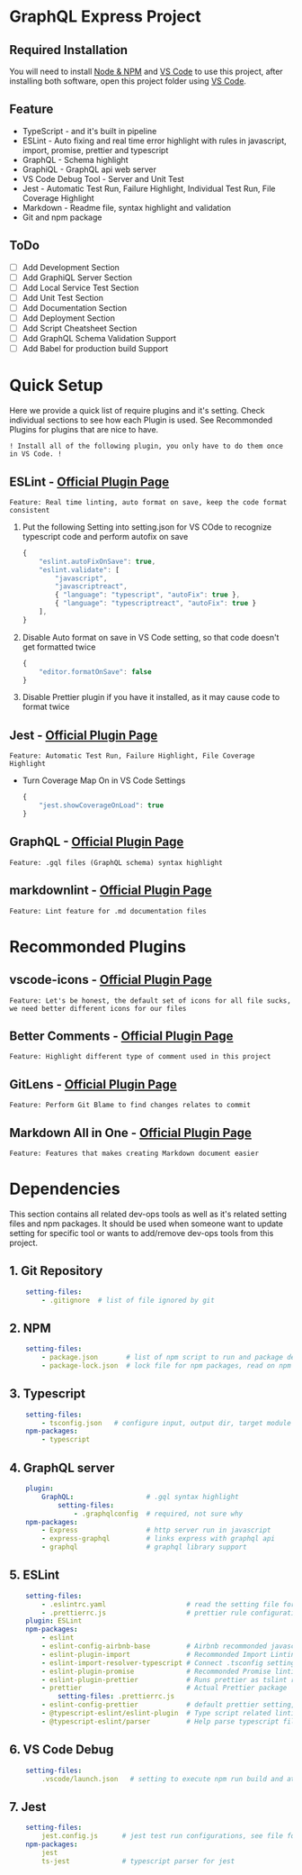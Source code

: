 [VS Code Main]: https://code.visualstudio.com/
[VS Code Download]: https://code.visualstudio.com/Download
[Node Download]: https://nodejs.org/en/download/
[GQL Main]: https://graphql.org/
[GQL Tutorial]: https://graphql.org/graphql-js/running-an-express-graphql-server/

[ESLint PI]: https://marketplace.visualstudio.com/items?itemName=dbaeumer.vscode-eslint
[GQL PI]: https://marketplace.visualstudio.com/items?itemName=Prisma.vscode-graphql
[JEST PI]: https://marketplace.visualstudio.com/items?itemName=Orta.vscode-jest
[markdownlink PI]: https://marketplace.visualstudio.com/items?itemName=DavidAnson.vscode-markdownlint
[icon PI]: https://marketplace.visualstudio.com/items?itemName=vscode-icons-team.vscode-icons
[comment PI]: https://marketplace.visualstudio.com/items?itemName=aaron-bond.better-comments
[gitlens PI]: https://marketplace.visualstudio.com/items?itemName=eamodio.gitlens
[markdownhelp PI]: https://marketplace.visualstudio.com/items?itemName=yzhang.markdown-all-in-one

# **GraphQL Express Project**

## Required Installation

You will need to install [Node & NPM][Node Download] and [VS Code][VS Code Download] to use this project, after installing both software, open this project folder using [VS Code][VS Code Main].

## Feature

- TypeScript - and it's built in pipeline
- ESLint - Auto fixing and real time error highlight with rules in javascript, import, promise, prettier and typescript
- GraphQL - Schema highlight
- GraphiQL - GraphQL api web server
- VS Code Debug Tool - Server and Unit Test
- Jest - Automatic Test Run, Failure Highlight, Individual Test Run, File Coverage Highlight
- Markdown - Readme file, syntax highlight and validation
- Git and npm package

## ToDo

- [ ] Add Development Section
- [ ] Add GraphiQL Server Section
- [ ] Add Local Service Test Section
- [ ] Add Unit Test Section
- [ ] Add Documentation Section
- [ ] Add Deployment Section
- [ ] Add Script Cheatsheet Section
- [ ] Add GraphQL Schema Validation Support
- [ ] Add Babel for production build Support

# Quick Setup

Here we provide a quick list of require plugins and it's setting. Check individual sections to see how each Plugin is used. See Recommonded Plugins for plugins that are nice to have.

`! Install all of the following plugin, you only have to do them once in VS Code. !`

## ESLint - [Official Plugin Page][ESLint PI]

`Feature: Real time linting, auto format on save, keep the code format consistent`

1. Put the following Setting into setting.json for VS COde to recognize typescript code and perform autofix on save

    ```js
    {
        "eslint.autoFixOnSave": true,
        "eslint.validate": [
            "javascript",
            "javascriptreact",
            { "language": "typescript", "autoFix": true },
            { "language": "typescriptreact", "autoFix": true }
        ],
    }
    ```

2. Disable Auto format on save in VS Code setting, so that code doesn't get formatted twice

    ```js
    {
        "editor.formatOnSave": false
    }
    ```

3. Disable Prettier plugin if you have it installed, as it may cause code to format twice

## Jest - [Official Plugin Page][JEST PI]

`Feature: Automatic Test Run, Failure Highlight, File Coverage Highlight`

- Turn Coverage Map On in VS Code Settings

    ```js
    {
        "jest.showCoverageOnLoad": true
    }
    ```

## GraphQL - [Official Plugin Page][GQL PI]

`Feature: .gql files (GraphQL schema) syntax highlight`

## markdownlint - [Official Plugin Page][markdownlink PI]

`Feature: Lint feature for .md documentation files`

# Recommonded Plugins

## vscode-icons - [Official Plugin Page][icon PI]

`Feature: Let's be honest, the default set of icons for all file sucks, we need better different icons for our files`

## Better Comments - [Official Plugin Page][comment PI]

`Feature: Highlight different type of comment used in this project`

## GitLens - [Official Plugin Page][gitlens PI]

`Feature: Perform Git Blame to find changes relates to commit`

## Markdown All in One - [Official Plugin Page][markdownhelp PI]

`Feature: Features that makes creating Markdown document easier`

# Dependencies

This section contains all related dev-ops tools as well as it's related setting files and npm packages. It should be used when someone want to update setting for specific tool or wants to add/remove dev-ops tools from this project.

## 1. Git Repository

```yaml
    setting-files:
        - .gitignore  # list of file ignored by git
```

## 2. NPM

```yaml
    setting-files:
        - package.json       # list of npm script to run and package dependencies
        - package-lock.json  # lock file for npm packages, read on npm for more detail
```

## 3. Typescript

```yaml
    setting-files:
        - tsconfig.json   # configure input, output dir, target module and linting rules
    npm-packages:
        - typescript
```

## 4. GraphQL server

```yaml
    plugin:
        GraphQL:                  # .gql syntax highlight
            setting-files:
                - .graphqlconfig  # required, not sure why
    npm-packages:
        - Express                 # http server run in javascript
        - express-graphql         # links express with graphql api
        - graphql                 # graphql library support
```

## 5. ESLint

```yaml
    setting-files:
        - .eslintrc.yaml                    # read the setting file for more detail
        - .prettierrc.js                    # prettier rule configuration
    plugin: ESLint
    npm-packages:
        - eslint
        - eslint-config-airbnb-base         # Airbnb recommonded javascript rules
        - eslint-plugin-import              # Recommonded Import Linting rules, confired by Airbnb-base
        - eslint-import-resolver-typescript # Connect .tsconfig setting with eslint setting for plugin-import, share module import rules
        - eslint-plugin-promise             # Recommonded Promise linting rules
        - eslint-plugin-prettier            # Runs prettier as tslint rules
        - prettier                          # Actual Prettier package
            setting-files: .prettierrc.js
        - eslint-config-prettier            # default prettier setting, disabling conflicting rules with other recommonded settings
        - @typescript-eslint/eslint-plugin  # Type script related linting rules
        - @typescript-eslint/parser         # Help parse typescript files
```

## 6. VS Code Debug

```yaml
    setting-files:
        .vscode/launch.json   # setting to execute npm run build and attaching vs code debugger
```

## 7. Jest

```yaml
    setting-files:
        jest.config.js      # jest test run configurations, see file for detail
    npm-packages:
        jest
        ts-jest             # typescript parser for jest
```
